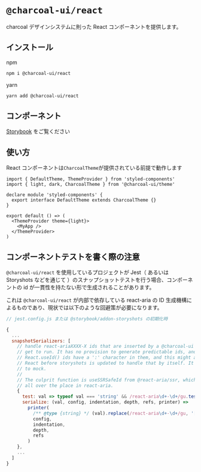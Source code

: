 # `@charcoal-ui/react`

charcoal デザインシステムに則った React コンポーネントを提供します。

## インストール

npm

```bash
npm i @charcoal-ui/react
```

yarn

```bash
yarn add @charcoal-ui/react
```

## コンポーネント

[Storybook](https://pixiv.github.io/charcoal) をご覧ください

## 使い方

React コンポーネントは`CharcoalTheme`が提供されている前提で動作します

```tsx
import { DefaultTheme, ThemeProvider } from 'styled-components'
import { light, dark, CharcoalTheme } from '@charcoal-ui/theme'

declare module 'styled-components' {
  export interface DefaultTheme extends CharcoalTheme {}
}

export default () => (
  <ThemeProvider theme={light}>
    <MyApp />
  </ThemeProvider>
)
```

## コンポーネントテストを書く際の注意

`@charcoal-ui/react` を使用しているプロジェクトが Jest（ あるいは Storyshots などを通じて ）のスナップショットテストを行う場合、コンポーネントの id が一貫性を持たない形で生成されることがあります。

これは `@charcoal-ui/react` が内部で依存している react-aria の ID 生成機構によるものであり、現状では以下のような回避策が必要になります。

```js
// jest.config.js または @storybook/addon-storyshots の初期化時

{
  ...
  snapshotSerializers: [
    // handle react-ariaXXXX-X ids that are inserted by a @charcoal-ui dependency when its LayoutEffects
    // get to run. It has no provision to generate predictable ids, and doesn't use React.useId().
    // React.useId() ids have a ':' character in them, and this might also need to be handled if we update
    // React before storyshots is updated to handle that by itself. It should also be easier
    // to mock.
    //
    // The culprit function is useSSRSafeId from @react-aria/ssr, which is used internally
    // all over the place in react-aria.
    {
      test: val => typeof val === 'string' && /react-aria\d+-\d+/gu.test(val),
      serialize: (val, config, indentation, depth, refs, printer) =>
        printer(
          /** @type {string} */ (val).replace(/react-aria\d+-\d+/gu, '[[react-aria-id]]'),
          config,
          indentation,
          depth,
          refs
        )
    },
    ...
  ]
}
```


